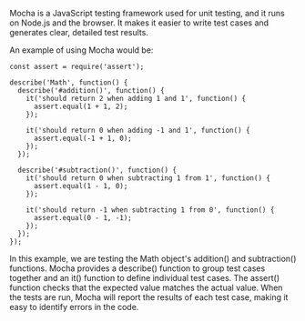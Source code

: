

Mocha is a JavaScript testing framework used for unit testing, and it runs on Node.js and the browser. It makes it easier to write test cases and generates clear, detailed test results.

An example of using Mocha would be:

```
const assert = require('assert');

describe('Math', function() {
  describe('#addition()', function() {
    it('should return 2 when adding 1 and 1', function() {
      assert.equal(1 + 1, 2);
    });
    
    it('should return 0 when adding -1 and 1', function() {
      assert.equal(-1 + 1, 0);
    });
  });
  
  describe('#subtraction()', function() {
    it('should return 0 when subtracting 1 from 1', function() {
      assert.equal(1 - 1, 0);
    });
    
    it('should return -1 when subtracting 1 from 0', function() {
      assert.equal(0 - 1, -1);
    });
  });
});
```

In this example, we are testing the Math object's addition() and subtraction() functions. Mocha provides a describe() function to group test cases together and an it() function to define individual test cases. The assert() function checks that the expected value matches the actual value. When the tests are run, Mocha will report the results of each test case, making it easy to identify errors in the code.